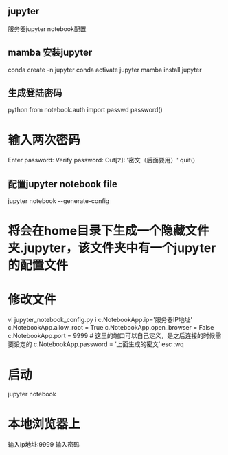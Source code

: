 ## jupyter
服务器jupyter notebook配置

## mamba 安装jupyter
conda create -n jupyter
conda activate jupyter
mamba install jupyter

## 生成登陆密码
python
from notebook.auth import passwd
password()

# 输入两次密码
Enter password: 
Verify password: 
Out[2]: '密文（后面要用）'
quit()

## 配置jupyter notebook file
jupyter notebook --generate-config
# 将会在home目录下生成一个隐藏文件夹.jupyter，该文件夹中有一个jupyter的配置文件

# 修改文件
vi jupyter_notebook_config.py
i
c.NotebookApp.ip='服务器IP地址'
c.NotebookApp.allow_root = True
c.NotebookApp.open_browser = False
c.NotebookApp.port = 9999 # 这里的端口可以自己定义，是之后连接的时候需要设定的
c.NotebookApp.password = ‘上面生成的密文’
esc
:wq

# 启动
jupyter notebook

# 本地浏览器上
输入ip地址:9999
输入密码





